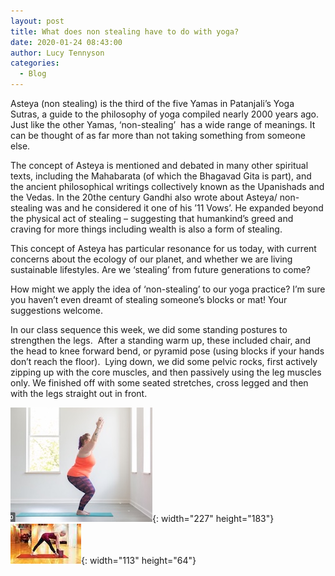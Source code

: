 ```yaml
---
layout: post
title: What does non stealing have to do with yoga?
date: 2020-01-24 08:43:00
author: Lucy Tennyson
categories:
  - Blog
---
```


Asteya (non stealing) is the third of the five Yamas in Patanjali’s Yoga Sutras, a guide to the philosophy of yoga compiled nearly 2000 years ago. Just like the other Yamas, ‘non-stealing’&nbsp; has a wide range of meanings. It can be thought of as far more than not taking something from someone else.

The concept of Asteya is mentioned and debated in many other spiritual texts, including the Mahabarata (of which the Bhagavad Gita is part), and the ancient philosophical writings collectively known as the Upanishads and the Vedas. In the 20the century Gandhi also wrote about Asteya/ non-stealing was and he considered it one of his ’11 Vows’. He expanded beyond the physical act of stealing – suggesting that humankind’s greed and craving for more things including wealth is also a form of stealing.

This concept of Asteya has particular resonance for us today, with current concerns about the ecology of our planet, and whether we are living sustainable lifestyles. Are we ‘stealing’ from future generations to come?

How might we apply the idea of ‘non-stealing’ to our yoga practice? I’m sure you haven’t even dreamt of stealing someone’s blocks or mat\! Your suggestions welcome.

In our class sequence this week, we did some standing postures to strengthen the legs. &nbsp;After a standing warm up, these included chair, and the head to knee forward bend, or pyramid pose (using blocks if your hands don’t reach the floor). &nbsp;Lying down, we did some pelvic rocks, first actively zipping up with the core muscles, and then passively using the leg muscles only. We finished off with some seated stretches, cross legged and then with the legs straight out in front. &nbsp;

![](/uploads/yogablog24jan.jpeg){: width="227" height="183"}&nbsp;![](/uploads/yogablog24jan-1.jpg){: width="113" height="64"}

&nbsp;